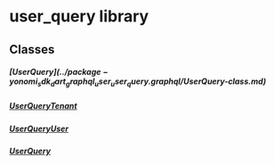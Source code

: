 


# user_query library











## Classes

##### [User$Query](../package-yonomi_sdk_dart_graphql_user_user_query.graphql/User$Query-class.md)



 


##### [User$Query$Tenant](../package-yonomi_sdk_dart_graphql_user_user_query.graphql/User$Query$Tenant-class.md)



 


##### [User$Query$User](../package-yonomi_sdk_dart_graphql_user_user_query.graphql/User$Query$User-class.md)



 


##### [UserQuery](../package-yonomi_sdk_dart_graphql_user_user_query.graphql/UserQuery-class.md)



 















